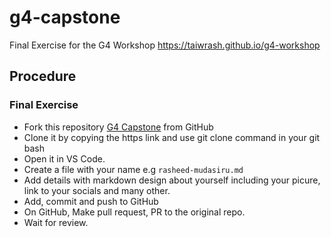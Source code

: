 # g4-capstone
Final Exercise for the G4 Workshop https://taiwrash.github.io/g4-workshop

##  Procedure

### Final Exercise

- Fork this repository [G4 Capstone]() from GitHub
- Clone it by copying the https link and use git clone command in your git bash
- Open it in VS Code.
- Create a file with your name e.g ```rasheed-mudasiru.md```
- Add details with markdown design about yourself including your picure, link to your socials and many other.
- Add, commit and push to GitHub
- On GitHub, Make pull request, PR to the original repo.
- Wait for review.
